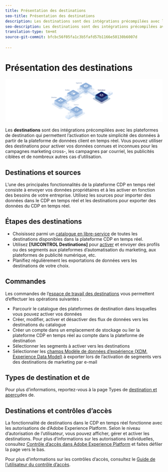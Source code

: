 ```yaml
---
title: Présentation des destinations
seo-title: Présentation des destinations
description: Les destinations sont des intégrations précompilées avec les plateformes de destination qui permettent l’activation en toute simplicité des données à partir de la plateforme de données client en temps réel. Vous pouvez utiliser les destinations dans la plateforme de données client en temps réel Adobe pour activer vos données connues et inconnues pour les campagnes marketing intercanaux, les campagnes par e-mail, la publicité ciblée et de nombreux autres cas d’utilisation.
seo-description: Les destinations sont des intégrations précompilées avec les plateformes de destination qui permettent l’activation en toute simplicité des données à partir de la plateforme de données client en temps réel. Vous pouvez utiliser les destinations dans la plateforme de données client en temps réel Adobe pour activer vos données connues et inconnues pour les campagnes marketing intercanaux, les campagnes par e-mail, la publicité ciblée et de nombreux autres cas d’utilisation.
translation-type: tm+mt
source-git-commit: bfcbc56f05fa1c3b5fafd57b1166e50130b6007d

---
```



# Présentation des destinations

![Bannière de présentation des destinations](/help/rtcdp/destinations/assets/destinations-overview-banner.png)

Les **destinations** sont des intégrations précompilées avec les plateformes de destination qui permettent l’activation en toute simplicité des données à partir de la plateforme de données client en temps réel. Vous pouvez utiliser des destinations pour activer vos données connues et inconnues pour les campagnes marketing  cross-, les campagnes par courriel, les publicités ciblées et de nombreux autres cas d’utilisation.

## Destinations et sources

L’une des principales fonctionnalités de la plateforme CDP en temps réel consiste à envoyer vos données propriétaires et à les activer en fonction des besoins de votre entreprise. Utilisez les sources pour importer des données dans le CDP en temps réel et les destinations pour exporter des données du CDP en temps réel.

## Étapes des destinations

* Choisissez parmi un [catalogue en libre-service](/help/rtcdp/destinations/destinations-catalog.md) de toutes les destinations disponibles dans la plateforme CDP en temps réel.
* Utilisez **[!UICONTROL Destinations]** pour [activer](/help/rtcdp/destinations/activate-destinations.md) et envoyer des profils ou des segments aux plateformes d’automatisation du marketing, aux plateformes de publicité numérique, etc.
* Planifiez régulièrement les exportations de données vers les destinations de votre choix.

## Commandes

Les commandes de l’[espace de travail des destinations](/help/rtcdp/destinations/destinations-workspace.md) vous permettent d’effectuer les opérations suivantes :

* Parcourir le catalogue des plateformes de destination dans lesquelles vous pouvez activer vos données
* Créer, modifier, activer et désactiver des flux de données vers les destinations du catalogue
* Créer un compte dans un emplacement de stockage ou lier la plateforme CDP en temps réel au compte dans la plateforme de destination
* Sélectionner les segments à activer vers les destinations
* Sélectionner les [champs Modèle de données d’expérience (XDM, Experience Data Model)](https://www.adobe.io/apis/experienceplatform/home/xdm/xdmservices.html#!api-specification/markdown/narrative/technical_overview/schema_registry/xdm_system/xdm_system_in_experience_platform.md) à exporter lors de l’activation de segments vers des destinations de marketing par e-mail

## Types de destination et  de

Pour plus d’informations, reportez-vous à la page Types de [destination et aperçu](/help/rtcdp/destinations/destination-types.md)des  de.

## Destinations et contrôles d’accès

La fonctionnalité de destinations dans le CDP en temps réel fonctionne avec les autorisations de d’Adobe Experience Platform. Selon le niveau d’autorisation de l’utilisateur, vous pouvez afficher, gérer et activer les destinations. Pour plus d’informations sur les autorisations individuelles, consultez [Contrôle d’accès dans Adobe Experience Platform](https://www.adobe.io/apis/experienceplatform/home/permissions-and-sandboxes/permissions-and-sandboxes.html#!api-specification/markdown/narrative/technical_overview/access-control/access-control-overview.md) et faites défiler la page vers le bas.

Pour plus d’informations sur les contrôles d’accès, consultez le [Guide de l’utilisateur du contrôle d’accès](https://www.adobe.io/apis/experienceplatform/home/permissions-and-sandboxes/permissions-and-sandboxes.html#!api-specification/markdown/narrative/technical_overview/access-control/access-control-user-guide.md).